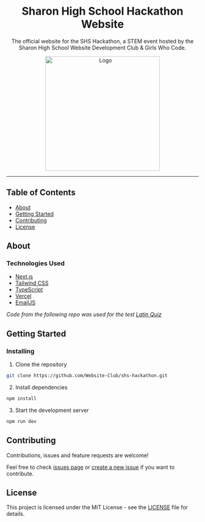 <div align="center">
    
# Sharon High School Hackathon Website

The official website for the SHS Hackathon, a STEM event hosted by the Sharon High School Website Development Club & Girls Who Code.

<img src="https://hackathon.shsdevs.com/icon.png" alt="Logo" width="300px">

</div>

<hr>

## Table of Contents

- [About](#about)
- [Getting Started](#getting-started)
- [Contributing](#contributing)
- [License](#license)

## About <a name = "about"></a>

### Technologies Used

- [Next.js](https://nextjs.org/)
- [Tailwind CSS](https://tailwindcss.com/)
- [TypeScript](https://www.typescriptlang.org/)
- [Vercel](https://vercel.com/)
- [EmailJS](https://www.emailjs.com/)

_Code from the following repo was used for the test [Latin Quiz](https://github.com/cqb13/latin-quiz)_

## Getting Started <a name = "getting-started"></a>

### Installing

1. Clone the repository

```bash
git clone https://github.com/Website-Club/shs-hackathon.git
```

2. Install dependencies

```bash
npm install
```

3. Start the development server

```bash
npm run dev
```

## Contributing <a name = "contributing"></a>

Contributions, issues and feature requests are welcome!

Feel free to check [issues page](https://github.com/Website-Club/shs-hackathon/issues)
or [create a new issue](https://github.com/Website-Club/shs-hackathon/issues/new)
if you want to contribute.

## License <a name = "license"></a>

This project is licensed under the MIT License - see the [LICENSE](LICENSE) file for details.
